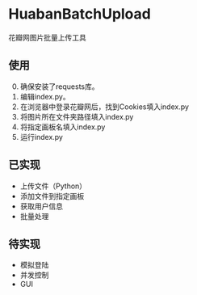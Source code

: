 # HuabanBatchUpload
花瓣网图片批量上传工具

## 使用
0. 确保安装了requests库。
1. 编辑index.py。
2. 在浏览器中登录花瓣网后，找到Cookies填入index.py
3. 将图片所在文件夹路径填入index.py
4. 将指定画板名填入index.py
5. 运行index.py

## 已实现
+ 上传文件（Python）
+ 添加文件到指定画板
+ 获取用户信息
+ 批量处理

## 待实现
+ 模拟登陆
+ 并发控制
+ GUI
